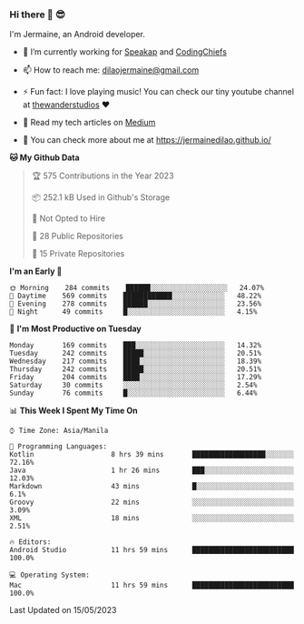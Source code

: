 ### Hi there 👋 😎
I'm Jermaine, an Android developer.

- 🔭 I’m currently working for [Speakap](https://www.speakap.com/) and [CodingChiefs](https://codingchiefs.com/en/)

- 📫 How to reach me: dilaojermaine@gmail.com

- ⚡ Fun fact: I love playing music! You can check our tiny youtube channel at [thewanderstudios](https://www.youtube.com/thewanderstudios) ♥️

- 📖 Read my tech articles on [Medium](https://jermainedilao.medium.com/)

- 👀 You can check more about me at https://jermainedilao.github.io/

<!--
**jermainedilao/jermainedilao** is a ✨ _special_ ✨ repository because its `README.md` (this file) appears on your GitHub profile.

Here are some ideas to get you started:

- 🔭 I’m currently working on ...
- 🌱 I’m currently learning ...
- 👯 I’m looking to collaborate on ...
- 🤔 I’m looking for help with ...
- 💬 Ask me about ...
- 📫 How to reach me: ...
- 😄 Pronouns: ...
- ⚡ Fun fact: ...
-->

<!--START_SECTION:waka-->
**🐱 My Github Data** 

> 🏆 575 Contributions in the Year 2023
 > 
> 📦 252.1 kB Used in Github's Storage 
 > 
> 🚫 Not Opted to Hire
 > 
> 📜 28 Public Repositories 
 > 
> 🔑 15 Private Repositories  
 > 
**I'm an Early 🐤** 

```text
🌞 Morning    284 commits    ██████░░░░░░░░░░░░░░░░░░░   24.07% 
🌆 Daytime    569 commits    ████████████░░░░░░░░░░░░░   48.22% 
🌃 Evening    278 commits    ██████░░░░░░░░░░░░░░░░░░░   23.56% 
🌙 Night      49 commits     █░░░░░░░░░░░░░░░░░░░░░░░░   4.15%

```
📅 **I'm Most Productive on Tuesday** 

```text
Monday       169 commits    ███░░░░░░░░░░░░░░░░░░░░░░   14.32% 
Tuesday      242 commits    █████░░░░░░░░░░░░░░░░░░░░   20.51% 
Wednesday    217 commits    ████░░░░░░░░░░░░░░░░░░░░░   18.39% 
Thursday     242 commits    █████░░░░░░░░░░░░░░░░░░░░   20.51% 
Friday       204 commits    ████░░░░░░░░░░░░░░░░░░░░░   17.29% 
Saturday     30 commits     ░░░░░░░░░░░░░░░░░░░░░░░░░   2.54% 
Sunday       76 commits     █░░░░░░░░░░░░░░░░░░░░░░░░   6.44%

```


📊 **This Week I Spent My Time On** 

```text
⌚︎ Time Zone: Asia/Manila

💬 Programming Languages: 
Kotlin                   8 hrs 39 mins       ██████████████████░░░░░░░   72.16% 
Java                     1 hr 26 mins        ███░░░░░░░░░░░░░░░░░░░░░░   12.03% 
Markdown                 43 mins             █░░░░░░░░░░░░░░░░░░░░░░░░   6.1% 
Groovy                   22 mins             ░░░░░░░░░░░░░░░░░░░░░░░░░   3.09% 
XML                      18 mins             ░░░░░░░░░░░░░░░░░░░░░░░░░   2.51%

🔥 Editors: 
Android Studio           11 hrs 59 mins      █████████████████████████   100.0%

💻 Operating System: 
Mac                      11 hrs 59 mins      █████████████████████████   100.0%

```


 Last Updated on 15/05/2023
<!--END_SECTION:waka-->
